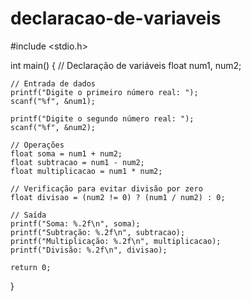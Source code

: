 # declaracao-de-variaveis
#include <stdio.h>

int main() {
    // Declaração de variáveis
    float num1, num2;

    // Entrada de dados
    printf("Digite o primeiro número real: ");
    scanf("%f", &num1);

    printf("Digite o segundo número real: ");
    scanf("%f", &num2);

    // Operações
    float soma = num1 + num2;
    float subtracao = num1 - num2;
    float multiplicacao = num1 * num2;

    // Verificação para evitar divisão por zero
    float divisao = (num2 != 0) ? (num1 / num2) : 0;

    // Saída
    printf("Soma: %.2f\n", soma);
    printf("Subtração: %.2f\n", subtracao);
    printf("Multiplicação: %.2f\n", multiplicacao);
    printf("Divisão: %.2f\n", divisao);

    return 0;
}

